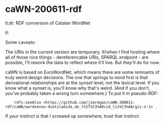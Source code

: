 caWN-200611-rdf
===============

tl;dr: RDF conversion of Catalan WordNet

tl:

Some caveats:

The URIs in the current version are temporary. If/when I find hosting where
all of those nice things - dereferencable URIs, SPARQL endpoint - are 
possible, I'll rework the data to reflect where it'll live. But they'll do for
now.

caWN is based on EuroWordNet, which means there are some remnants of truly
weird design decisions. The one that springs to mind first is that 
derivational relationships are at the _synset_ level, not the lexical level.
If you know what a synset is, you'll know why that's weird. (And if you don't,
you've probably taken a wrong turn somewhere.) To put it in pseudo-RDF:

```that_decision
    rdfs:seeAlso <https://github.com/jimregan/caWN-200611-rdf/caWN/wordsense-dietilamida_de_l%27%C3%A0cid_lis%C3%A8rgic-n-1> .
```

If your instinct is that I screwed up somewhere, trust that instinct. 

